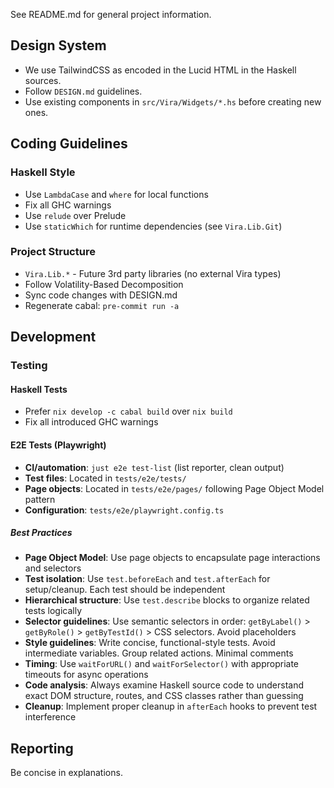 See README.md for general project information.

## Design System

- We use TailwindCSS as encoded in the Lucid HTML in the Haskell sources.
- Follow `DESIGN.md` guidelines.
- Use existing components in `src/Vira/Widgets/*.hs` before creating new ones.

## Coding Guidelines

### Haskell Style

- Use `LambdaCase` and `where` for local functions
- Fix all GHC warnings
- Use `relude` over Prelude
- Use `staticWhich` for runtime dependencies (see `Vira.Lib.Git`)

### Project Structure

- `Vira.Lib.*` - Future 3rd party libraries (no external Vira types)
- Follow Volatility-Based Decomposition
- Sync code changes with DESIGN.md
- Regenerate cabal: `pre-commit run -a`

## Development

### Testing

#### Haskell Tests

- Prefer `nix develop -c cabal build` over `nix build`
- Fix all introduced GHC warnings

#### E2E Tests (Playwright)

- **CI/automation**: `just e2e test-list` (list reporter, clean output)
- **Test files**: Located in `tests/e2e/tests/`
- **Page objects**: Located in `tests/e2e/pages/` following Page Object Model pattern
- **Configuration**: `tests/e2e/playwright.config.ts`

##### Best Practices

- **Page Object Model**: Use page objects to encapsulate page interactions and selectors
- **Test isolation**: Use `test.beforeEach` and `test.afterEach` for setup/cleanup. Each test should be independent
- **Hierarchical structure**: Use `test.describe` blocks to organize related tests logically
- **Selector guidelines**: Use semantic selectors in order: `getByLabel()` > `getByRole()` > `getByTestId()` > CSS selectors. Avoid placeholders
- **Style guidelines**: Write concise, functional-style tests. Avoid intermediate variables. Group related actions. Minimal comments
- **Timing**: Use `waitForURL()` and `waitForSelector()` with appropriate timeouts for async operations
- **Code analysis**: Always examine Haskell source code to understand exact DOM structure, routes, and CSS classes rather than guessing
- **Cleanup**: Implement proper cleanup in `afterEach` hooks to prevent test interference

## Reporting

Be concise in explanations.
